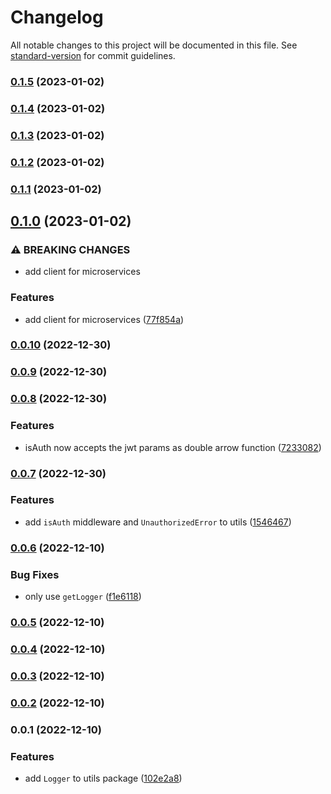 # Changelog

All notable changes to this project will be documented in this file. See [standard-version](https://github.com/conventional-changelog/standard-version) for commit guidelines.

### [0.1.5](https://me.github.com/hmdlr/utils/compare/v0.1.4...v0.1.5) (2023-01-02)

### [0.1.4](https://me.github.com/hmdlr/utils/compare/v0.1.3...v0.1.4) (2023-01-02)

### [0.1.3](https://me.github.com/hmdlr/utils/compare/v0.1.2...v0.1.3) (2023-01-02)

### [0.1.2](https://me.github.com/hmdlr/utils/compare/v0.1.1...v0.1.2) (2023-01-02)

### [0.1.1](https://me.github.com/hmdlr/utils/compare/v0.1.0...v0.1.1) (2023-01-02)

## [0.1.0](https://me.github.com/hmdlr/utils/compare/v0.0.10...v0.1.0) (2023-01-02)


### ⚠ BREAKING CHANGES

* add client for microservices

### Features

* add client for microservices ([77f854a](https://me.github.com/hmdlr/utils/commit/77f854a86b8181ff2ce356cc3e4014b393227c62))

### [0.0.10](https://me.github.com/hmdlr/utils/compare/v0.0.9...v0.0.10) (2022-12-30)

### [0.0.9](https://me.github.com/hmdlr/utils/compare/v0.0.8...v0.0.9) (2022-12-30)

### [0.0.8](https://me.github.com/hmdlr/utils/compare/v0.0.7...v0.0.8) (2022-12-30)


### Features

* isAuth now accepts the jwt params as double arrow function ([7233082](https://me.github.com/hmdlr/utils/commit/7233082818ff1328a2e0ea4e3e60b31ad37b5150))

### [0.0.7](https://me.github.com/hmdlr/utils/compare/v0.0.6...v0.0.7) (2022-12-30)


### Features

* add `isAuth` middleware and `UnauthorizedError` to utils ([1546467](https://me.github.com/hmdlr/utils/commit/154646742139bb74621557df6cdea6bce7dd3201))

### [0.0.6](https://me.github.com/hmdlr/utils/compare/v0.0.5...v0.0.6) (2022-12-10)


### Bug Fixes

* only use `getLogger` ([f1e6118](https://me.github.com/hmdlr/utils/commit/f1e6118c3ada8bdbd3357578218768196bff5480))

### [0.0.5](https://me.github.com/hmdlr/utils/compare/v0.0.4...v0.0.5) (2022-12-10)

### [0.0.4](https://me.github.com/hmdlr/utils/compare/v0.0.3...v0.0.4) (2022-12-10)

### [0.0.3](https://me.github.com/hmdlr/utils/compare/v0.0.2...v0.0.3) (2022-12-10)

### [0.0.2](https://me.github.com/hmdlr/utils/compare/v0.0.1...v0.0.2) (2022-12-10)

### 0.0.1 (2022-12-10)


### Features

* add `Logger` to utils package ([102e2a8](https://me.github.com/hmdlr/utils/commit/102e2a8b84171037e0a1fff17cff487c62f5ecca))
